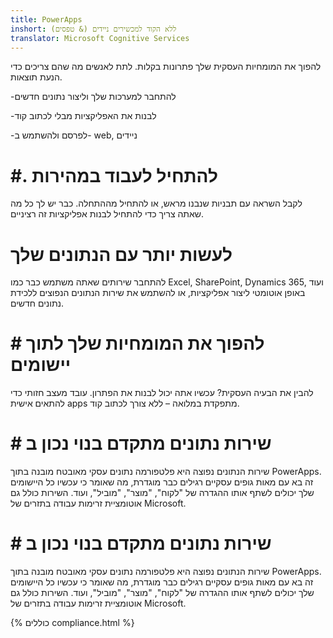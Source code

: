 ```yaml
---
title: PowerApps
inshort: ללא הקוד למכשירים ניידים (& טפסים)
translator: Microsoft Cognitive Services
---
```


להפוך את המומחיות העסקית שלך פתרונות בקלות. לתת לאנשים מה שהם צריכים כדי הנעת תוצאות.

-להתחבר למערכות שלך וליצור נתונים חדשים

-לבנות את האפליקציות מבלי לכתוב קוד

-לפרסם ולהשתמש ב- web, ניידים

# #. להתחיל לעבוד במהירות
לקבל השראה עם תבניות שנבנו מראש, או להתחיל מההתחלה. כבר יש לך כל מה שאתה צריך כדי להתחיל לבנות אפליקציות זה רציניים.

# לעשות יותר עם הנתונים שלך
להתחבר שירותים שאתה משתמש כבר כמו Excel, SharePoint, Dynamics 365, ועוד באופן אוטומטי ליצור אפליקציות, או להשתמש את שירות הנתונים הנפוצים ללכידת נתונים חדשים.

# # להפוך את המומחיות שלך לתוך יישומים
להבין את הבעיה העסקית? עכשיו אתה יכול לבנות את הפתרון. עובד מעצב חזותי כדי להתאים אישית apps מתפקדת במלואה – ללא צורך לכתוב קוד.

# # שירות נתונים מתקדם בנוי נכון ב
שירות הנתונים נפוצה היא פלטפורמה נתונים עסקי מאובטח מובנה בתוך PowerApps. זה בא עם מאות גופים עסקיים רגילים כבר מוגדרת, מה שאומר כי עכשיו כל היישומים שלך יכולים לשתף אותו ההגדרה של "לקוח", "מוצר", "מוביל", ועוד. השירות כולל גם אוטומציית זרימות עבודה בתזרים של Microsoft.

# # שירות נתונים מתקדם בנוי נכון ב
שירות הנתונים נפוצה היא פלטפורמה נתונים עסקי מאובטח מובנה בתוך PowerApps. זה בא עם מאות גופים עסקיים רגילים כבר מוגדרת, מה שאומר כי עכשיו כל היישומים שלך יכולים לשתף אותו ההגדרה של "לקוח", "מוצר", "מוביל", ועוד. השירות כולל גם אוטומציית זרימות עבודה בתזרים של Microsoft.

{% כוללים compliance.html %}

